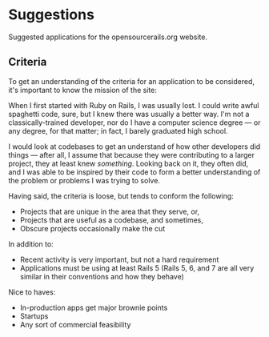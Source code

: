 # Suggestions

Suggested applications for the opensourcerails.org website.

## Criteria

To get an understanding of the criteria for an application to be considered, it's important to know the mission of the site:

When I first started with Ruby on Rails, I was usually lost. I could write awful spaghetti code, sure, but I knew there was usually a better way. I'm not a classically-trained developer, nor do I have a computer science degree — or any degree, for that matter; in fact, I barely graduated high school. 

I would look at codebases to get an understand of how other developers did things — after all, I assume that because they were contributing to a larger project, they at least knew _something_. Looking back on it, they often did, and I was able to be inspired by their code to form a better understanding of the problem or problems I was trying to solve.

Having said, the criteria is loose, but tends to conform the following: 
* Projects that are unique in the area that they serve, or,
* Projects that are useful as a codebase, and sometimes, 
* Obscure projects occasionally make the cut

In addition to:
* Recent activity is very important, but not a hard requirement 
* Applications must be using at least Rails 5 (Rails 5, 6, and 7 are all very similar in their conventions and how they behave)

Nice to haves:
* In-production apps get major brownie points
* Startups
* Any sort of commercial feasibility 
